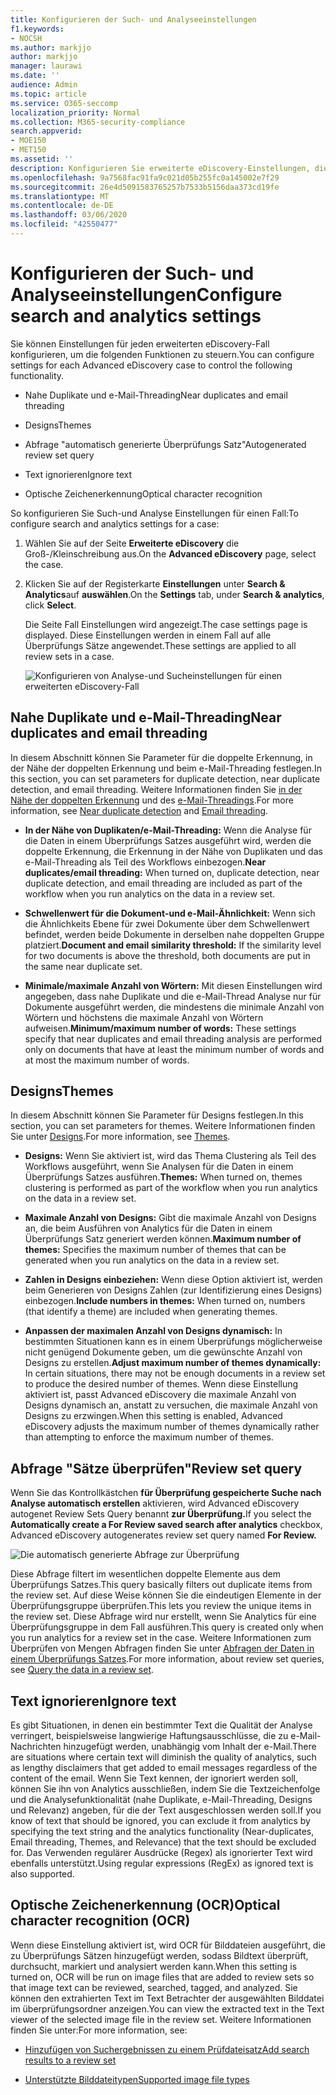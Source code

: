 ```yaml
---
title: Konfigurieren der Such- und Analyseeinstellungen
f1.keywords:
- NOCSH
ms.author: markjjo
author: markjjo
manager: laurawi
ms.date: ''
audience: Admin
ms.topic: article
ms.service: O365-seccomp
localization_priority: Normal
ms.collection: M365-security-compliance
search.appverid:
- MOE150
- MET150
ms.assetid: ''
description: Konfigurieren Sie erweiterte eDiscovery-Einstellungen, die für alle Überprüfungs Sätze in einem Fall gelten. Dies umfasst Einstellungen für Analyse und OCR.
ms.openlocfilehash: 9a7568fac91fa9c021d05b255fc0a145002e7f29
ms.sourcegitcommit: 26e4d5091583765257b7533b5156daa373cd19fe
ms.translationtype: MT
ms.contentlocale: de-DE
ms.lasthandoff: 03/06/2020
ms.locfileid: "42550477"
---
```

# <a name="configure-search-and-analytics-settings"></a><span data-ttu-id="a7884-104">Konfigurieren der Such- und Analyseeinstellungen</span><span class="sxs-lookup"><span data-stu-id="a7884-104">Configure search and analytics settings</span></span>

<span data-ttu-id="a7884-105">Sie können Einstellungen für jeden erweiterten eDiscovery-Fall konfigurieren, um die folgenden Funktionen zu steuern.</span><span class="sxs-lookup"><span data-stu-id="a7884-105">You can configure settings for each Advanced eDiscovery case to control the following functionality.</span></span>

- <span data-ttu-id="a7884-106">Nahe Duplikate und e-Mail-Threading</span><span class="sxs-lookup"><span data-stu-id="a7884-106">Near duplicates and email threading</span></span>

- <span data-ttu-id="a7884-107">Designs</span><span class="sxs-lookup"><span data-stu-id="a7884-107">Themes</span></span>

- <span data-ttu-id="a7884-108">Abfrage "automatisch generierte Überprüfungs Satz"</span><span class="sxs-lookup"><span data-stu-id="a7884-108">Autogenerated review set query</span></span>

- <span data-ttu-id="a7884-109">Text ignorieren</span><span class="sxs-lookup"><span data-stu-id="a7884-109">Ignore text</span></span>

- <span data-ttu-id="a7884-110">Optische Zeichenerkennung</span><span class="sxs-lookup"><span data-stu-id="a7884-110">Optical character recognition</span></span>

<span data-ttu-id="a7884-111">So konfigurieren Sie Such-und Analyse Einstellungen für einen Fall:</span><span class="sxs-lookup"><span data-stu-id="a7884-111">To configure search and analytics settings for a case:</span></span>

1. <span data-ttu-id="a7884-112">Wählen Sie auf der Seite **Erweiterte eDiscovery** die Groß-/Kleinschreibung aus.</span><span class="sxs-lookup"><span data-stu-id="a7884-112">On the **Advanced eDiscovery** page, select the case.</span></span>

2. <span data-ttu-id="a7884-113">Klicken Sie auf der Registerkarte **Einstellungen** unter **Search & Analytics**auf **auswählen**.</span><span class="sxs-lookup"><span data-stu-id="a7884-113">On the **Settings** tab, under **Search & analytics**, click **Select**.</span></span>

   <span data-ttu-id="a7884-114">Die Seite Fall Einstellungen wird angezeigt.</span><span class="sxs-lookup"><span data-stu-id="a7884-114">The case settings page is displayed.</span></span> <span data-ttu-id="a7884-115">Diese Einstellungen werden in einem Fall auf alle Überprüfungs Sätze angewendet.</span><span class="sxs-lookup"><span data-stu-id="a7884-115">These settings are applied to all review sets in a case.</span></span>

   ![Konfigurieren von Analyse-und Sucheinstellungen für einen erweiterten eDiscovery-Fall](../media/AeDCaseSettings.png)

## <a name="near-duplicates-and-email-threading"></a><span data-ttu-id="a7884-117">Nahe Duplikate und e-Mail-Threading</span><span class="sxs-lookup"><span data-stu-id="a7884-117">Near duplicates and email threading</span></span>

<span data-ttu-id="a7884-118">In diesem Abschnitt können Sie Parameter für die doppelte Erkennung, in der Nähe der doppelten Erkennung und beim e-Mail-Threading festlegen.</span><span class="sxs-lookup"><span data-stu-id="a7884-118">In this section, you can set parameters for duplicate detection, near duplicate detection, and email threading.</span></span> <span data-ttu-id="a7884-119">Weitere Informationen finden Sie [in der Nähe der doppelten Erkennung](near-duplicates.md) und des [e-Mail-Threadings](email-threading.md).</span><span class="sxs-lookup"><span data-stu-id="a7884-119">For more information, see [Near duplicate detection](near-duplicates.md) and [Email threading](email-threading.md).</span></span>

- <span data-ttu-id="a7884-120">**In der Nähe von Duplikaten/e-Mail-Threading:** Wenn die Analyse für die Daten in einem Überprüfungs Satzes ausgeführt wird, werden die doppelte Erkennung, die Erkennung in der Nähe von Duplikaten und das e-Mail-Threading als Teil des Workflows einbezogen.</span><span class="sxs-lookup"><span data-stu-id="a7884-120">**Near duplicates/email threading:** When turned on, duplicate detection, near duplicate detection, and email threading are included as part of the workflow when you run analytics on the data in a review set.</span></span>

- <span data-ttu-id="a7884-121">**Schwellenwert für die Dokument-und e-Mail-Ähnlichkeit:** Wenn sich die Ähnlichkeits Ebene für zwei Dokumente über dem Schwellenwert befindet, werden beide Dokumente in derselben nahe doppelten Gruppe platziert.</span><span class="sxs-lookup"><span data-stu-id="a7884-121">**Document and email similarity threshold:** If the similarity level for two documents is above the threshold, both documents are put in the same near duplicate set.</span></span>

- <span data-ttu-id="a7884-122">**Minimale/maximale Anzahl von Wörtern:** Mit diesen Einstellungen wird angegeben, dass nahe Duplikate und die e-Mail-Thread Analyse nur für Dokumente ausgeführt werden, die mindestens die minimale Anzahl von Wörtern und höchstens die maximale Anzahl von Wörtern aufweisen.</span><span class="sxs-lookup"><span data-stu-id="a7884-122">**Minimum/maximum number of words:** These settings specify that near duplicates and email threading analysis are performed only on documents that have at least the minimum number of words and at most the maximum number of words.</span></span>

## <a name="themes"></a><span data-ttu-id="a7884-123">Designs</span><span class="sxs-lookup"><span data-stu-id="a7884-123">Themes</span></span>

<span data-ttu-id="a7884-124">In diesem Abschnitt können Sie Parameter für Designs festlegen.</span><span class="sxs-lookup"><span data-stu-id="a7884-124">In this section, you can set parameters for themes.</span></span> <span data-ttu-id="a7884-125">Weitere Informationen finden Sie unter [Designs](themes-in-advanced-ediscovery.md).</span><span class="sxs-lookup"><span data-stu-id="a7884-125">For more information, see [Themes](themes-in-advanced-ediscovery.md).</span></span>

- <span data-ttu-id="a7884-126">**Designs:** Wenn Sie aktiviert ist, wird das Thema Clustering als Teil des Workflows ausgeführt, wenn Sie Analysen für die Daten in einem Überprüfungs Satzes ausführen.</span><span class="sxs-lookup"><span data-stu-id="a7884-126">**Themes:** When turned on, themes clustering is performed as part of the workflow when you run analytics on the data in a review set.</span></span>

- <span data-ttu-id="a7884-127">**Maximale Anzahl von Designs:** Gibt die maximale Anzahl von Designs an, die beim Ausführen von Analytics für die Daten in einem Überprüfungs Satz generiert werden können.</span><span class="sxs-lookup"><span data-stu-id="a7884-127">**Maximum number of themes:** Specifies the maximum number of themes that can be generated when you run analytics on the data in a review set.</span></span>

- <span data-ttu-id="a7884-128">**Zahlen in Designs einbeziehen:** Wenn diese Option aktiviert ist, werden beim Generieren von Designs Zahlen (zur Identifizierung eines Designs) einbezogen.</span><span class="sxs-lookup"><span data-stu-id="a7884-128">**Include numbers in themes:** When turned on, numbers (that identify a theme) are included when generating themes.</span></span> 

- <span data-ttu-id="a7884-129">**Anpassen der maximalen Anzahl von Designs dynamisch:** In bestimmten Situationen kann es in einem Überprüfungs möglicherweise nicht genügend Dokumente geben, um die gewünschte Anzahl von Designs zu erstellen.</span><span class="sxs-lookup"><span data-stu-id="a7884-129">**Adjust maximum number of themes dynamically:** In certain situations, there may not be enough documents in a review set to produce the desired number of themes.</span></span> <span data-ttu-id="a7884-130">Wenn diese Einstellung aktiviert ist, passt Advanced eDiscovery die maximale Anzahl von Designs dynamisch an, anstatt zu versuchen, die maximale Anzahl von Designs zu erzwingen.</span><span class="sxs-lookup"><span data-stu-id="a7884-130">When this setting is enabled, Advanced eDiscovery adjusts the maximum number of themes dynamically rather than attempting to enforce the maximum number of themes.</span></span>

## <a name="review-set-query"></a><span data-ttu-id="a7884-131">Abfrage "Sätze überprüfen"</span><span class="sxs-lookup"><span data-stu-id="a7884-131">Review set query</span></span>

<span data-ttu-id="a7884-132">Wenn Sie das Kontrollkästchen **für Überprüfung gespeicherte Suche nach Analyse automatisch erstellen** aktivieren, wird Advanced eDiscovery autogenet Review Sets Query benannt **zur Überprüfung.**</span><span class="sxs-lookup"><span data-stu-id="a7884-132">If you select the **Automatically create a For Review saved search after analytics** checkbox, Advanced eDiscovery autogenerates review set query named **For Review.**</span></span> 

![Die automatisch generierte Abfrage zur Überprüfung](../media/AeDForReviewQuery.png)

<span data-ttu-id="a7884-134">Diese Abfrage filtert im wesentlichen doppelte Elemente aus dem Überprüfungs Satzes.</span><span class="sxs-lookup"><span data-stu-id="a7884-134">This query basically filters out duplicate items from the review set.</span></span> <span data-ttu-id="a7884-135">Auf diese Weise können Sie die eindeutigen Elemente in der Überprüfungsgruppe überprüfen.</span><span class="sxs-lookup"><span data-stu-id="a7884-135">This lets you review the unique items in the review set.</span></span> <span data-ttu-id="a7884-136">Diese Abfrage wird nur erstellt, wenn Sie Analytics für eine Überprüfungsgruppe in dem Fall ausführen.</span><span class="sxs-lookup"><span data-stu-id="a7884-136">This query is created only when you run analytics for a review set in the case.</span></span> <span data-ttu-id="a7884-137">Weitere Informationen zum Überprüfen von Mengen Abfragen finden Sie unter [Abfragen der Daten in einem Überprüfungs Satzes](review-set-search.md).</span><span class="sxs-lookup"><span data-stu-id="a7884-137">For more information, about review set queries, see [Query the data in a review set](review-set-search.md).</span></span>

## <a name="ignore-text"></a><span data-ttu-id="a7884-138">Text ignorieren</span><span class="sxs-lookup"><span data-stu-id="a7884-138">Ignore text</span></span>

<span data-ttu-id="a7884-139">Es gibt Situationen, in denen ein bestimmter Text die Qualität der Analyse verringert, beispielsweise langwierige Haftungsausschlüsse, die zu e-Mail-Nachrichten hinzugefügt werden, unabhängig vom Inhalt der e-Mail.</span><span class="sxs-lookup"><span data-stu-id="a7884-139">There are situations where certain text will diminish the quality of analytics, such as lengthy disclaimers that get added to email messages regardless of the content of the email.</span></span> <span data-ttu-id="a7884-140">Wenn Sie Text kennen, der ignoriert werden soll, können Sie ihn von Analytics ausschließen, indem Sie die Textzeichenfolge und die Analysefunktionalität (nahe Duplikate, e-Mail-Threading, Designs und Relevanz) angeben, für die der Text ausgeschlossen werden soll.</span><span class="sxs-lookup"><span data-stu-id="a7884-140">If you know of text that should be ignored, you can exclude it from analytics by specifying the text string and the analytics functionality (Near-duplicates, Email threading, Themes, and Relevance) that the text should be excluded for.</span></span> <span data-ttu-id="a7884-141">Das Verwenden regulärer Ausdrücke (Regex) als ignorierter Text wird ebenfalls unterstützt.</span><span class="sxs-lookup"><span data-stu-id="a7884-141">Using regular expressions (RegEx) as ignored text is also supported.</span></span> 

## <a name="optical-character-recognition-ocr"></a><span data-ttu-id="a7884-142">Optische Zeichenerkennung (OCR)</span><span class="sxs-lookup"><span data-stu-id="a7884-142">Optical character recognition (OCR)</span></span>

<span data-ttu-id="a7884-143">Wenn diese Einstellung aktiviert ist, wird OCR für Bilddateien ausgeführt, die zu Überprüfungs Sätzen hinzugefügt werden, sodass Bildtext überprüft, durchsucht, markiert und analysiert werden kann.</span><span class="sxs-lookup"><span data-stu-id="a7884-143">When this setting is turned on, OCR will be run on image files that are added to review sets so that image text can be reviewed, searched, tagged, and analyzed.</span></span> <span data-ttu-id="a7884-144">Sie können den extrahierten Text im Text Betrachter der ausgewählten Bilddatei im überprüfungsordner anzeigen.</span><span class="sxs-lookup"><span data-stu-id="a7884-144">You can view the extracted text in the Text viewer of the selected image file in the review set.</span></span> <span data-ttu-id="a7884-145">Weitere Informationen finden Sie unter:</span><span class="sxs-lookup"><span data-stu-id="a7884-145">For more information, see:</span></span>

- [<span data-ttu-id="a7884-146">Hinzufügen von Suchergebnissen zu einem Prüfdateisatz</span><span class="sxs-lookup"><span data-stu-id="a7884-146">Add search results to a review set</span></span>](add-data-to-review-set.md#optical-character-recognition)

- [<span data-ttu-id="a7884-147">Unterstützte Bilddateitypen</span><span class="sxs-lookup"><span data-stu-id="a7884-147">Supported image file types</span></span>](supported-filetypes-ediscovery20.md#image)
